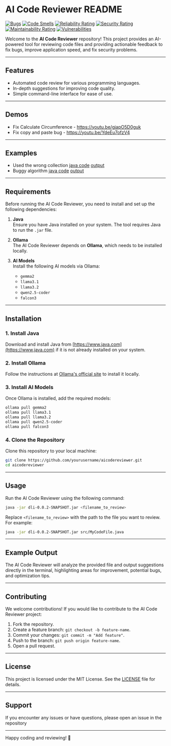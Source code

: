 # AI Code Reviewer README

[![Bugs](https://sonarcloud.io/api/project_badges/measure?project=larrydiamond_AICodeReviewer&metric=bugs)](https://sonarcloud.io/summary/new_code?id=larrydiamond_AICodeReviewer)
[![Code Smells](https://sonarcloud.io/api/project_badges/measure?project=larrydiamond_AICodeReviewer&metric=code_smells)](https://sonarcloud.io/summary/new_code?id=larrydiamond_AICodeReviewer)
[![Reliability Rating](https://sonarcloud.io/api/project_badges/measure?project=larrydiamond_AICodeReviewer&metric=reliability_rating)](https://sonarcloud.io/summary/new_code?id=larrydiamond_AICodeReviewer)
[![Security Rating](https://sonarcloud.io/api/project_badges/measure?project=larrydiamond_AICodeReviewer&metric=security_rating)](https://sonarcloud.io/summary/new_code?id=larrydiamond_AICodeReviewer)
[![Maintainability Rating](https://sonarcloud.io/api/project_badges/measure?project=larrydiamond_AICodeReviewer&metric=sqale_rating)](https://sonarcloud.io/summary/new_code?id=larrydiamond_AICodeReviewer)
[![Vulnerabilities](https://sonarcloud.io/api/project_badges/measure?project=larrydiamond_AICodeReviewer&metric=vulnerabilities)](https://sonarcloud.io/summary/new_code?id=larrydiamond_AICodeReviewer)

Welcome to the **AI Code Reviewer** repository! This project provides an AI-powered tool for reviewing code files and providing actionable feedback to fix bugs, improve application speed, and fix security problems.

---

## Features
- Automated code review for various programming languages.
- In-depth suggestions for improving code quality.
- Simple command-line interface for ease of use.

---

## Demos
- Fix Calculate Circumference - https://youtu.be/gjapO5D0guk
- Fix copy and paste bug - https://youtu.be/YdeEu7ofzV4

---

## Examples
- Used the wrong collection [java code](https://github.com/larrydiamond/AICodeReviewer/blob/main/src/main/java/com/ldiamond/dli/examples/Usedthewrongcollection.java)
[output](https://github.com/larrydiamond/AICodeReviewer/blob/main/src/main/java/com/ldiamond/dli/examples/Usedthewrongcollection.output)
- Buggy algorithm [java code](https://github.com/larrydiamond/AICodeReviewer/blob/main/src/main/java/com/ldiamond/dli/examples/Previousreference.java) [output](https://github.com/larrydiamond/AICodeReviewer/blob/main/src/main/java/com/ldiamond/dli/examples/Previousreference.output)

---

## Requirements
Before running the AI Code Reviewer, you need to install and set up the following dependencies:

1. **Java**  
   Ensure you have Java installed on your system. The tool requires Java to run the `.jar` file.

2. **Ollama**  
   The AI Code Reviewer depends on **Ollama**, which needs to be installed locally.

3. **AI Models**  
   Install the following AI models via Ollama:
   - `gemma2`
   - `llama3.1`
   - `llama3.2`
   - `qwen2.5-coder`
   - `falcon3`

---

## Installation

### 1. Install Java
Download and install Java from [https://www.java.com](https://www.java.com) if it is not already installed on your system.

### 2. Install Ollama
Follow the instructions at [Ollama's official site](https://www.ollama.ai) to install it locally.

### 3. Install AI Models
Once Ollama is installed, add the required models:
```bash
ollama pull gemma2
ollama pull llama3.1
ollama pull llama3.2
ollama pull qwen2.5-coder
ollama pull falcon3
```

### 4. Clone the Repository
Clone this repository to your local machine:
```bash
git clone https://github.com/yourusername/aicodereviewer.git
cd aicodereviewer
```

---

## Usage

Run the AI Code Reviewer using the following command:

```bash
java -jar dli-0.0.2-SNAPSHOT.jar <filename_to_review>
```

Replace `<filename_to_review>` with the path to the file you want to review. For example:
```bash
java -jar dli-0.0.2-SNAPSHOT.jar src/MyCodeFile.java
```

---

## Example Output

The AI Code Reviewer will analyze the provided file and output suggestions directly in the terminal, highlighting areas for improvement, potential bugs, and optimization tips.

---

## Contributing

We welcome contributions! If you would like to contribute to the AI Code Reviewer project:
1. Fork the repository.
2. Create a feature branch: `git checkout -b feature-name`.
3. Commit your changes: `git commit -m "Add feature"`.
4. Push to the branch: `git push origin feature-name`.
5. Open a pull request.

---

## License

This project is licensed under the MIT License. See the [LICENSE](LICENSE) file for details.

---

## Support

If you encounter any issues or have questions, please open an issue in the repository

---

Happy coding and reviewing! 🚀
